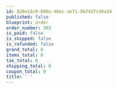 ```yaml
---
id: 820e14c9-000a-48ec-ae71-9b743fcd0a24
published: false
blueprint: order
order_number: 303
is_paid: false
is_shipped: false
is_refunded: false
grand_total: 0
items_total: 0
tax_total: 0
shipping_total: 0
coupon_total: 0
title: ' '
---
```

